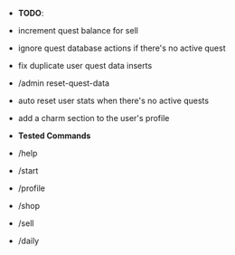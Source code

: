 - **TODO**:
 - increment quest balance for sell
 - ignore quest database actions if there's no active quest
 - fix duplicate user quest data inserts
 - /admin reset-quest-data
 - auto reset user stats when there's no active quests
 - add a charm section to the user's profile

- **Tested Commands**
 - /help
 - /start
 - /profile
 - /shop
 - /sell
 - /daily